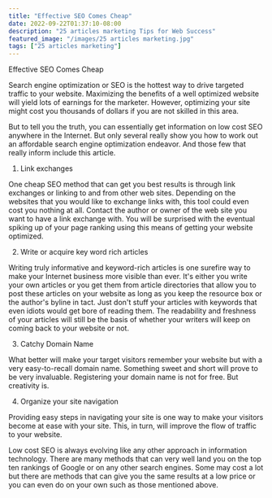 ```yaml
---
title: "Effective SEO Comes Cheap"
date: 2022-09-22T01:37:10-08:00
description: "25 articles marketing Tips for Web Success"
featured_image: "/images/25 articles marketing.jpg"
tags: ["25 articles marketing"]
---
```


Effective SEO Comes Cheap

Search engine optimization or SEO is the hottest way to drive targeted traffic to your website. Maximizing the benefits of a well optimized website will yield lots of earnings for the marketer. However, optimizing your site might cost you thousands of dollars if you are not skilled in this area.

But to tell you the truth, you can essentially get information on low cost SEO anywhere in the Internet. But only several really show you how to work out an affordable search engine optimization endeavor. And those few that really inform include this article. 

1. Link exchanges

One cheap SEO method that can get you best results is through link exchanges or linking to and from other web sites. Depending on the websites that you would like to exchange links with, this tool could even cost you nothing at all. Contact the author or owner of the web site you want to have a link exchange with. You will be surprised with the eventual spiking up of your page ranking using this means of getting your website optimized.

2. Write or acquire key word rich articles

Writing truly informative and keyword-rich articles is one surefire way to make your Internet business more visible than ever. It's either you write your own articles or you get them from article directories that allow you to post these articles on your website as long as you keep the resource box or the author's byline in tact. Just don't stuff your articles with keywords that even idiots would get bore of reading them. The readability and freshness of your articles will still be the basis of whether your writers will keep on coming back to your website or not.

3. Catchy Domain Name

What better will make your target visitors remember your website but with a very easy-to-recall domain name. Something sweet and short will prove to be very invaluable. Registering your domain name is not for free. But creativity is.

4. Organize your site navigation

Providing easy steps in navigating your site is one way to make your visitors become at ease with your site. This, in turn, will improve the flow of traffic to your website. 

Low cost SEO is always evolving like any other approach in information technology. There are many methods that can very well land you on the top ten rankings of Google or on any other search engines. Some may cost a lot but there are methods that can give you the same results at a low price or you can even do on your own such as those mentioned above.
